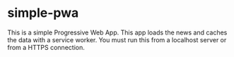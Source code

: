 # simple-pwa

This is a simple Progressive Web App. This app loads the news and caches the data with a service worker. You must run this from a localhost server or from a HTTPS connection. 
 
